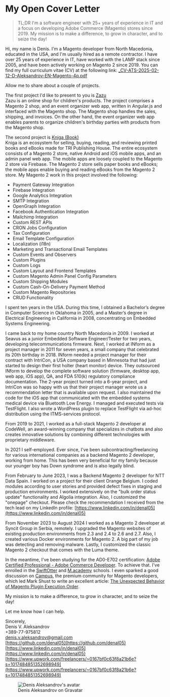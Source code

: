 # My Open Cover Letter

> TL;DR
> I'm a software engineer with 25+ years of experience in IT and a focus on developing Adobe Commerce (Magento) stores since 2019. My mission is to make a difference, to grow in character, and to seize the day!

Hi, my name is Denis. I'm a Magento developer from North Macedonia, educated in the USA, and I'm usually hired as a remote contractor. I have over 25 years of experience in IT, have worked with the LAMP stack since 2005, and have been actively working on Magento 2 since 2019. You can find my full curriculum vitae (CV) at the following link: [_CV-ATS-2025-02-12-D-Aleksandrov-EN-Magento-4p.pdf](https://github.com/denal05/denal05.github.io/blob/main/_CV-ATS-2025-02-12-D-Aleksandrov-EN-Magento-4p.pdf)

Allow me to share about a couple of projects.

The first project I'd like to present to you is [Zazu](https://web.archive.org/web/20220416060149/https://codewellgroup.com/zazu)  
Zazu is an online shop for children's products. The project comprises a Magento 2 shop, and an event organizer web app, written in Angular.js and interfaced with the Magento shop. The Magento shop handles the sales, shipping, and invoices. On the other hand, the event organizer web app enables parents to organize children's birthday parties with products from the Magento shop.

The second project is [Kniga (Book)](https://web.archive.org/web/20220416060153/https://codewellgroup.com/kniga)  
Kniga is an ecosystem for selling, buying, reading, and reviewing printed books and eBooks made for TRI Publishing House. The entire ecosystem consists of a Magento 2 store, native Android and iOS mobile apps, and an admin panel web app. The mobile apps are loosely coupled to the Magento 2 store via Firebase. The Magento 2 store sells paper books and eBooks; the mobile apps enable buying and reading eBooks from the Magento 2 store.
My Magento 2 work in this project involved the following:
- Payment Gateway Integration
- Firebase Integration
- Google Analytics Integration
- SMTP Integration
- OpenGraph Integration
- Facebook Authentication Integration
- Mailchimp Integration
- Custom REST APIs
- CRON Jobs Configuration
- Tax Configuration
- Email Template Configuration
- Localization (i18n)
- Marketing and Transactional Email Templates
- Custom Events and Observers
- Custom Plugins
- Custom Logs
- Custom Layout and Frontend Templates
- Custom Magento Admin Panel Config Parameters
- Custom Shipping Modules
- Custom Cash-On-Delivery Payment Method
- Custom Magento Repositories
- CRUD Functionality

I spent ten years in the USA. During this time, I obtained a Bachelor’s degree in Computer Science in Oklahoma in 2005, and a Master’s degree in Electrical Engineering in California in 2008, concentrating on Embedded Systems Engineering. 

I came back to my home country North Macedonia in 2009. I worked at Seavus as a junior Embedded Software Engineer/Tester for two years, developing telecommunications firmware. Next, I worked at INform as a project manager in 2011 for seven years, a small company that celebrated its 20th birthday in 2018. INform needed a project manager for their contract with IntriCon, a USA company based in Minnesota that had just started to design their first holter (heart monitor) device. They outsourced INform to develop the complete software solution (firmware, desktop app, web app, iOS app), QA, and FDA 510(k) regulatory compliance documentation. The 2-year project turned into a 6-year project, and IntriCon was so happy with us that their project manager wrote us a recommendation letter that is available upon request. I also maintained the code for the iOS app that communicated with the embedded systems medical device via Bluetooth Low Energy. I managed and executed tests via TestFlight. I also wrote a WordPress plugin to replace TestFlight via ad-hoc distribution using the ITMS-services protocol. 

From 2019 to 2021, I worked as a full-stack Magento 2 developer at CodeWell, an award-winning company that specializes in chatbots and also creates innovative solutions by combining different technologies with proprietary middleware. 

In 2021 I self-employed. Ever since, I've been subcontracting/freelancing for various international companies as a backend Magento 2 developer, working from home. This has been very beneficial for my family because our younger boy has Down syndrome and is also legally blind.
 
From February to June 2023, I was a Backend Magento 2 developer for NTT Data Spain. I worked on a project for their client Orange Belgium. I coded modules according to user stories and provided defect fixes in staging and production environments. I worked extensively on the "bulk order status update" functionality and Algolia integration. Also, I customized the "onepage" checkout. Please check the recommendation I received from the tech lead on my LinkedIn profile: [https://www.linkedin.com/in/denal05](https://www.linkedin.com/in/denal05)

From November 2023 to August 2024 I worked as a Magento 2 developer at Syncit Group in Serbia, remotely. I upgraded the Magento websites of existing production environments from 2.3 and 2.4 to 2.6 and 2.7. Also, I created various Docker environments for Magento 2. A big part of my job was detecting and removing malware. Lastly, I customized the classic Magento 2 checkout that comes with the Luma theme.

In the meantime, I've been studying for the AD0-E702 certification: [Adobe Certified Professional - Adobe Commerce Developer](https://express.adobe.com/page/ClHLYMaUjTUfa/). To achieve that. I've enrolled in the [SwiftOtter](https://learning.swiftotter.com/) and [M.academy](https://m.academy/) schools. I even sparked a good discussion on [Campus](https://campus.m.academy/), the premium community for Magento developers, which led Mark Shust to write an excellent article: [The Unexpected Behavior of Magento Plugin Execution Order](https://m.academy/articles/magento-plugin-execution-order/).    

My mission is to make a difference, to grow in character, and to seize the day!

Let me know how I can help.

Sincerely,  
Denis V. Aleksandrov  
+389-77-975812  
denis.v.aleksandrov@gmail.com  
[https://github.com/denal05](https://github.com/denal05)  
[https://www.linkedin.com/in/denal05](https://www.linkedin.com/in/denal05)  
[https://www.upwork.com/freelancers/~0167bf0c63f8a21b6e?s=1017484851352698949](https://www.upwork.com/freelancers/~0167bf0c63f8a21b6e?s=1017484851352698949)

<figure>
  <img
    src="/avatar/ec3e7d35db0ff66e33cffee951a9253d?size=256" 
    alt="Denis Aleksandrov's avatar" />
  <figcaption>Denis Aleksandrov on Gravatar</figcaption>
</figure>

